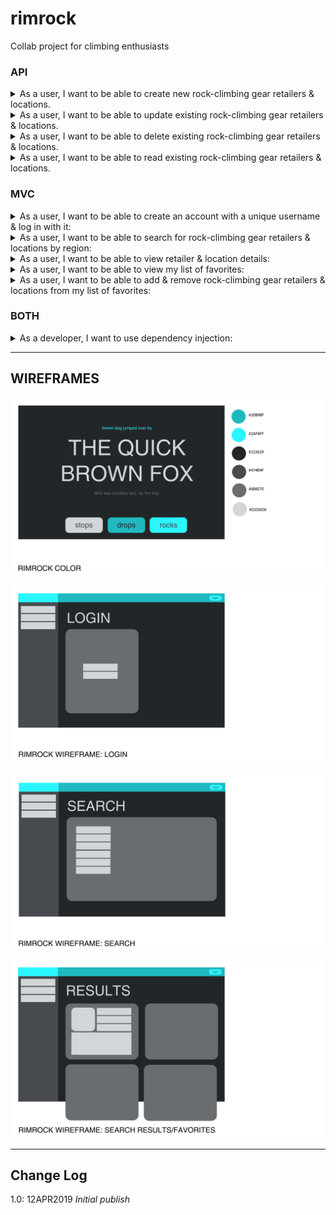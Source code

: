 # rimrock
Collab project for climbing enthusiasts

### API

<details>
<summary>As a user, I want to be able to create new rock-climbing gear retailers & locations.</summary>
<br>
<p>Task: Create endpoint for creating retailers.</p>

<p>Task: Create endpoint for creating locations.</p>

<p>Test: Can create retailer using endpoint.</p>

<p>Test: Can create location using endpoint.</p>

</details>

<details>
<summary>As a user, I want to be able to update existing rock-climbing gear retailers & locations.</summary>
<br>
<p>Task: Create endpoint for updating retailers.</p>

<p>Task: Create endpoint for updating locations.</p>

<p>Test: Can update retailer using endpoint.</p>

<p>Test: Can update location using endpoint.</p>
</details>

<details>
<summary>As a user, I want to be able to delete existing rock-climbing gear retailers & locations.</summary>
<br>
<p>Task: Create endpoint for deleting retailers.</p>

<p>Task: Create endpoint for deleting locations.</p>

<p>Test: Can delete retailer using endpoint.</p>

<p>Test: Can delete location using endpoint.</p>
</details>

<details>
<summary>As a user, I want to be able to read existing rock-climbing gear retailers & locations.</summary>
<br>
<p>Task: Create endpoint for reading a single retailer.</p>

<p>Task: Create endpoint for reading a single location.</p>

<p>Task: Create endpoint for reading all retailers.</p>

<p>Task: Create endpoint for reading all locations.</p>

<p>Test: Can read single retailer using endpoint.</p>

<p>Test: Can read single location using endpoint.</p>

<p>Test: Can read all retailers using endpoint.</p>

<p>Test: Can read all locations using endpoint.</p>
</details>
	
### MVC

<details>
<summary>As a user, I want to be able to create an account with a unique username & log in with it:</summary>
<br>
<p>Task: Create login endpoint.</p>

<p>Test: Endpoint creates new user if username is new.</p>

<p>Test: Endpoint does not create new user if username exists.</p>
</details>

<details>
<summary>As a user, I want to be able to search for rock-climbing gear retailers & locations by region:</summary>
<br>
<p>Task: Create retailer search endpoint.</p>

<p>Task: Create location search endpoint.</p>

<p>Test: Retailer search endpoint gets all retailers in a given region.</p>

<p>Test: Location search endpoint gets all locations in a given region.</p>
</details>

<details>
<summary>As a user, I want to be able to view retailer & location details:</summary>
<br>
<p>Task: Create retailer details endpoint.</p>

<p>Task: Create location details endpoint.</p>

<p>Test: Retailer details endpoint gets the specified retailer.</p>

<p>Test: Location details endpoint gets the specified location.</p>
</details>

<details>
<summary>As a user, I want to be able to view my list of favorites:</summary>
<br>
<p>Task: Create favorites endpoint.</p>

<p>Test: Favorites endpoint only gets favorites for current user.</p>

<p>Test: Favorites endpoint gets all favorite retailers.</p>

<p>Test: Favorites endpoint gets all favorite locations.</p>
</details>

<details>
<summary>As a user, I want to be able to add & remove rock-climbing gear retailers & locations from my list of favorites:</summary>
<br>
<p>Task: Create endpoint for adding favorite retailers.</p>

<p>Task: Create endpoint for adding favorite locations.</p>

<p>Task: Create endpoint for removing favorite retailers.</p>

<p>Task: Create endpoint for removing favorite locations.</p>

<p>Test: Can add favorite retailer using endpoint.</p>

<p>Test: Can add favorite location using endpoint.</p>

<p>Test: Can remove favorite retailer using endpoint.</p>

<p>Test: Can remove favorite location using endpoint.</p>
</details>

### BOTH

<details>
<summary>As a developer, I want to use dependency injection:</summary>
<br>
<p>Task: Create interface for handling API database calls.</p>

<p>Task: Create interface for handling App database calls.</p>

<p>Task: Create API service that implements API interface.</p>

<p>Task: Create App service that implements App interface.</p>

<p>Test: API service can get API dbcontext.</p>

<p>Test: App service can get App dbcontext.</p>

<p>Test: API service implements all interface methods.</p>

<p>Test: App service implements all interface methods.</p>
</details>

------------------------------

## WIREFRAMES

![Color](https://github.com/house-rimrock/rimrock/blob/master/wireframes/color.png)

![Login](https://github.com/house-rimrock/rimrock/blob/master/wireframes/login.png)

![Search](https://github.com/house-rimrock/rimrock/blob/master/wireframes/search.png)

![SearchResults](https://github.com/house-rimrock/rimrock/blob/master/wireframes/searchResults.png)

------------------------------

## Change Log

1.0: 12APR2019 *Initial publish*